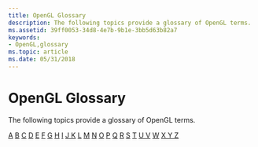 ```yaml
---
title: OpenGL Glossary
description: The following topics provide a glossary of OpenGL terms.
ms.assetid: 39ff0053-34d8-4e7b-9b1e-3bb5d63b82a7
keywords:
- OpenGL,glossary
ms.topic: article
ms.date: 05/31/2018
---
```


# OpenGL Glossary

The following topics provide a glossary of OpenGL terms.

[A](a.md) [B](b.md) [C](c.md) [D](d.md) [E](e.md) [F](f.md) [G](g.md) [H](h.md) [I](i.md) [J K](jk.md) [L](l.md) [M](m.md) [N](n.md) [O](o.md) [P](p.md) [Q](q.md) [R](r.md) [S](s.md) [T](t.md) [U V](u-v.md) [W](w.md) [X Y Z](x-y-z.md)

 

 




